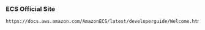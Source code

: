 ### ECS Official Site
```
https://docs.aws.amazon.com/AmazonECS/latest/developerguide/Welcome.html
```